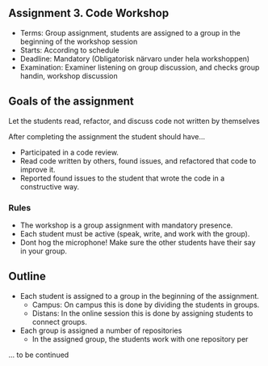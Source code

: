 ## Assignment 3. Code Workshop

 * Terms: Group assignment, students are assigned to a group in the beginning of the workshop session
 * Starts: According to schedule
 * Deadline: Mandatory (Obligatorisk närvaro under hela workshoppen)
 * Examination: Examiner listening on group discussion, and checks group handin, workshop discussion

## Goals of the assignment
Let the students read, refactor, and discuss code not written by themselves

After completing the assignment the student should have...
* Participated in a code review.
* Read code written by others, found issues, and refactored that code to improve it.
* Reported found issues to the student that wrote the code in a constructive way.
 
### Rules 
 * The workshop is a group assignment with mandatory presence. 
 * Each student must be active (speak, write, and work with the group). 
 * Dont hog the microphone! Make sure the other students have their say in your group.

## Outline
 * Each student is assigned to a group in the beginning of the assignment. 
   * Campus: On campus this is done by dividing the students in groups. 
   * Distans: In the online session this is done by assigning students to connect groups.
 * Each group is assigned a number of repositories
   * In the assigned group, the students work with one repository per 

... to be continued

